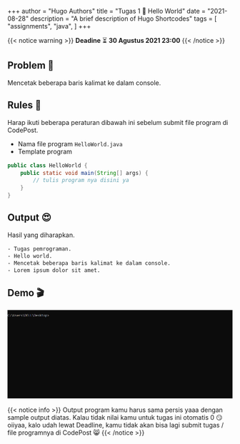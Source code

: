 +++
author = "Hugo Authors"
title = "Tugas 1 📝 Hello World"
date = "2021-08-28"
description = "A brief description of Hugo Shortcodes"
tags = [
    "assignments",
    "java",
]
+++

{{< notice warning >}}
**Deadine** ⏳ **30 Agustus 2021 23:00**
{{< /notice >}}


## Problem 🤔
Mencetak beberapa baris kalimat ke dalam console.

## Rules 🚦
Harap ikuti beberapa peraturan dibawah ini sebelum submit file program di CodePost.

* Nama file program `HelloWorld.java`
* Template program

```java
public class HelloWorld {
    public static void main(String[] args) {
        // tulis program nya disini ya
    }
}
```

## Output 😍
Hasil yang diharapkan.
```text
- Tugas pemrograman.
- Hello world.
- Mencetak beberapa baris kalimat ke dalam console.
- Lorem ipsum dolor sit amet.
```

## Demo 🎬

![a](/posts/assets/demo-1.gif)

{{< notice info >}}
Output program kamu harus sama persis yaaa dengan sample output diatas. Kalau tidak nilai kamu untuk tugas ini otomatis 0 😏 oiiyaa, kalo udah lewat Deadline, kamu tidak akan bisa lagi submit tugas / file programnya di CodePost 😸
{{< /notice >}}
